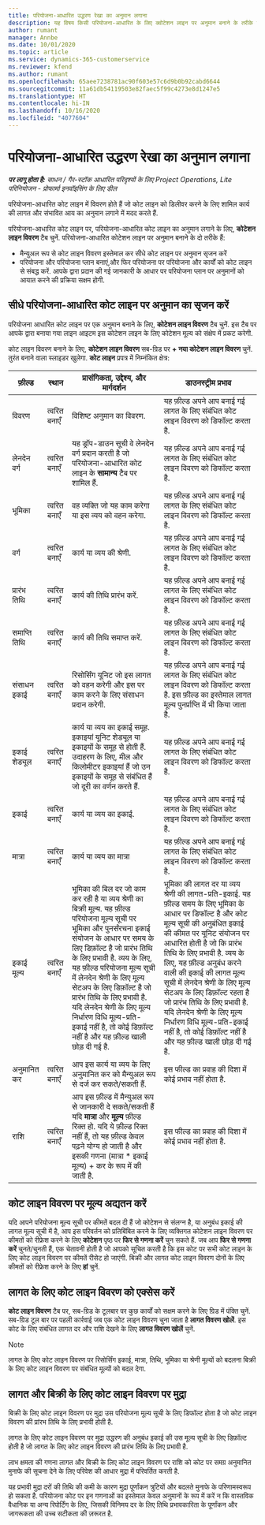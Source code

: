 ```yaml
---
title: परियोजना-आधारित उद्धरण रेखा का अनुमान लगाना
description: यह विषय किसी परियोजना-आधारित के लिए क्वोटेशन लाइन पर अनुमान बनाने के तरीके के बारे में जानकारी देता है.
author: rumant
manager: Annbe
ms.date: 10/01/2020
ms.topic: article
ms.service: dynamics-365-customerservice
ms.reviewer: kfend
ms.author: rumant
ms.openlocfilehash: 65aee7238781ac90f603e57c6d9b0b92cabd6644
ms.sourcegitcommit: 11a61db54119503e82faec5f99c4273e8d1247e5
ms.translationtype: HT
ms.contentlocale: hi-IN
ms.lasthandoff: 10/16/2020
ms.locfileid: "4077604"
---
```

# <a name="estimating-a-project-based-quote-line"></a>परियोजना-आधारित उद्धरण रेखा का अनुमान लगाना

_**पर लागू होता है:** साधन / गैर-स्टॉक आधारित परिदृश्यों के लिए Project Operations, Lite परिनियोजन - प्रोफार्मा इनवॉइसिंग के लिए डील_

परियोजना-आधारित कोट लाइन में विवरण होते हैं जो कोट लाइन को डिलीवर करने के लिए शामिल कार्य की लागत और संभावित आय का अनुमान लगाने में मदद करते हैं.

परियोजना-आधारित कोट लाइन पर, परियोजना-आधारित कोट लाइन का अनुमान लगाने के लिए, **कोटेशन लाइन विवरण** टैब चुनें. परियोजना-आधारित कोटेशन लाइन पर अनुमान बनाने के दो तरीके हैं:

- मैन्युअल रूप से कोट लाइन विवरण इस्तेमाल कर सीधे कोट लाइन पर अनुमान सृजन करें 
- परियोजना और परियोजना प्लान बनाएं,और फिर परियोजना पर परियोजना और कार्यों को कोट लाइन से संबद्ध करें. आपके द्वारा प्रदान की गई जानकारी के आधार पर परियोजना प्लान पर अनुमानों को आयात करने की प्रक्रिया सक्षम होगी.

## <a name="create-estimates-directly-on-a-project-based-quote-line"></a>सीधे परियोजना-आधारित कोट लाइन पर अनुमान का सृजन करें

परियोजना आधारित कोट लाइन पर एक अनुमान बनाने के लिए, **कोटेशन लाइन विवरण** टैब चुनें. इस टैब पर आपके द्वारा बनाया गया लाइन आइटम इस कोटेशन लाइन के लिए कोटेशन मूल्य को संक्षेप में प्रकट करेगी. 

कोट लाइन विवरण बनाने के लिए, **कोटेशन लाइन विवरण** सब-ग्रिड पर **+ नया कोटेशन लाइन विवरण** चुनें. तुरंत बनाने वाला स्लाइडर खुलेगा. **कोट लाइन** प्रपत्र में निम्नंकित क्षेत्र:

| **फ़ील्ड** | **स्थान** | **प्रासंगिकता, उद्देश्य, और मार्गदर्शन** | **डाउनस्ट्रीम प्रभाव** |
| --- | --- | --- | --- |
| विवरण | त्वरित बनाएँ | विशिष्ट अनुमान का विवरण. | यह फ़ील्ड अपने आप बनाई गई लागत के लिए संबंधित कोट लाइन विवरण को डिफॉल्ट करता है. |
| लेनदेन वर्ग | त्वरित बनाएँ | यह ड्रॉप-डाउन सूची वे लेनदेन वर्ग प्रदान करती है जो परियोजना-आधारित कोट लाइन के **सामान्य** टैब पर शामिल हैं.  | यह फ़ील्ड अपने आप बनाई गई लागत के लिए संबंधित कोट लाइन विवरण को डिफॉल्ट करता है. |
| भूमिका | त्वरित बनाएँ | वह व्यक्ति जो यह काम करेगा या इस व्यय को वहन करेगा. | यह फ़ील्ड अपने आप बनाई गई लागत के लिए संबंधित कोट लाइन विवरण को डिफॉल्ट करता है. |
| वर्ग | त्वरित बनाएँ | कार्य या व्यय की श्रेणी. | यह फ़ील्ड अपने आप बनाई गई लागत के लिए संबंधित कोट लाइन विवरण को डिफॉल्ट करता है. |
| प्रारंभ तिथि | त्वरित बनाएँ | कार्य की तिथि प्रारंभ करें. | यह फ़ील्ड अपने आप बनाई गई लागत के लिए संबंधित कोट लाइन विवरण को डिफॉल्ट करता है. |
| समाप्ति तिथि | त्वरित बनाएँ | कार्य की तिथि समाप्त करें. | यह फ़ील्ड अपने आप बनाई गई लागत के लिए संबंधित कोट लाइन विवरण को डिफॉल्ट करता है. |
| संसाधन इकाई | त्वरित बनाएँ | रिसोर्सिंग यूनिट जो इस लागत को वहन करेगी और इस पर काम करने के लिए संसाधन प्रदान करेगी. | यह फ़ील्ड अपने आप बनाई गई लागत के लिए संबंधित कोट लाइन विवरण को डिफॉल्ट करता है. इस फ़ील्ड का इस्तेमाल लागत मूल्य पुनर्प्राप्ति में भी किया जाता है. |
| इकाई शेड्यूल | त्वरित बनाएँ | कार्य या व्यय का इकाई समूह. इकाइयां यूनिट शेड्यूल या इकाइयों के समूह से होती हैं. उदाहरण के लिए, मील और किलोमीटर इकाइयां हैं जो उन इकाइयों के समूह से संबंधित हैं जो दूरी का वर्णन करते हैं. | यह फ़ील्ड अपने आप बनाई गई लागत के लिए संबंधित कोट लाइन विवरण को डिफॉल्ट करता है. |
| इकाई | त्वरित बनाएँ | कार्य या व्यय का इकाई. | यह फ़ील्ड अपने आप बनाई गई लागत के लिए संबंधित कोट लाइन विवरण को डिफॉल्ट करता है. |
| मात्रा | त्वरित बनाएँ | कार्य या व्यय का मात्रा | यह फ़ील्ड अपने आप बनाई गई लागत के लिए संबंधित कोट लाइन विवरण को डिफॉल्ट करता है. |
| इकाई मूल्य | त्वरित बनाएँ | भूमिका की बिल दर जो काम कर रही है या व्यय श्रेणी का बिक्री मूल्य. यह फ़ील्ड परियोजना मूल्य सूची पर भूमिका और पुनर्संरचना इकाई संयोजन के आधार पर समय के लिए डिफ़ॉल्ट है जो प्रारंभ तिथि के लिए प्रभावी है. व्यय के लिए, यह फ़ील्ड परियोजना मूल्य सूची में लेनदेन श्रेणी के लिए मूल्य सेटअप के लिए डिफ़ॉल्ट है जो प्रारंभ तिथि के लिए प्रभावी है. यदि लेनदेन श्रेणी के लिए मूल्य निर्धारण विधि मूल्य-प्रति-इकाई नहीं है, तो कोई डिफ़ॉल्ट नहीं है और यह फ़ील्ड खाली छोड़ दी गई है. | भूमिका की लागत दर या व्यय श्रेणी की लागत-प्रति-इकाई. यह फ़ील्ड समय के लिए भूमिका के आधार पर डिफॉल्ट है और कोट मूल्य सूची की अनुबंधित इकाई की कीमत पर यूनिट संयोजन पर आधारित होती है जो कि प्रारंभ तिथि के लिए प्रभावी है. व्यय के लिए, यह फ़ील्ड अनुबंध करने वाली की इकाई की लागत मूल्य सूची में लेनदेन श्रेणी के लिए मूल्य सेटअप के लिए डिफ़ॉल्ट रहता है जो प्रारंभ तिथि के लिए प्रभावी है. यदि लेनदेन श्रेणी के लिए मूल्य निर्धारण विधि मूल्य-प्रति-इकाई नहीं है, तो कोई डिफ़ॉल्ट नहीं है और यह फ़ील्ड खाली छोड़ दी गई है. |
| अनुमानित कर | त्वरित बनाएँ | आप इस कार्य या व्यय के लिए अनुमानित कर को मैन्युअल रूप से दर्ज कर सकते/सकती हैं. | इस फील्ड का प्रवाह की दिशा में कोई प्रभाव नहीं होता है. |
| राशि | त्वरित बनाएँ | आप इस फ़ील्ड में मैन्युअल रूप से जानकारी दे सकते/सकती हैं यदि **मात्रा** और **मूल्य** फ़ील्ड रिक्त हो. यदि ये फ़ील्ड रिक्त नहीं हैं, तो यह फ़ील्ड केवल पढ़ने योग्य हो जाती है और इसकी गणना (मात्रा \* इकाई मूल्य) + कर के रूप में की जाती है. | इस फील्ड का प्रवाह की दिशा में कोई प्रभाव नहीं होता है. |

## <a name="update-prices-on-quote-line-details"></a>कोट लाइन विवरण पर मूल्य अद्यतन करें

यदि आपने परियोजना मूल्य सूची पर कीमतें बदल दी हैं जो कोटेशन से संलग्न है, या अनुबंध इकाई की लागत मूल्य सूची में है, आप इस परिवर्तन को प्रतिबिंबित करने के लिए व्यक्तिगत कोटेशन लाइन विवरण पर कीमतों को रीफ्रेश करने के लिए **कोटेशन** पृष्ठ पर **फिर से गणना करें** चुन सकते हैं. जब आप **फिर से गणना करें** चुनते/चुनती हैं, एक चेतावनी होती है जो आपको सूचित करती है कि इस कोट पर सभी कोट लाइन के लिए कोट लाइन विवरण पर कीमतें रीसेट हो जाएंगी. बिक्री और लागत कोट लाइन विवरण दोनों के लिए कीमतों को रीफ्रेश करने के लिए **हां** चुनें.

## <a name="access-quote-line-details-for-cost"></a>लागत के लिए कोट लाइन विवरण को एक्सेस करें

**कोट लाइन विवरण** टैब पर, सब-ग्रिड के टूलबार पर कुछ कार्यों को सक्षम करने के लिए ग्रिड में पंक्ति चुनें. सब-ग्रिड टूल बार पर पहली कार्रवाई जब एक कोट लाइन विवरण चुना जाता है **लागत विवरण खोलें**. इस कोट के लिए संबंधित लागत दर और राशि देखने के लिए **लागत विवरण खोलें** चुनें.

> [!NOTE]
> लागत के लिए कोट लाइन विवरण पर रिसोर्सिंग इकाई, मात्रा, तिथि, भूमिका या श्रेणी मूल्यों को बदलना बिक्री के लिए कोट लाइन विवरण पर संबंधित मूल्यों को बदल देगा.
## <a name="currency-on-quote-line-details-for-cost-and-sales"></a>लागत और बिक्री के लिए कोट लाइन विवरण पर मुद्रा

बिक्री के लिए कोट लाइन विवरण पर मुद्रा उस परियोजना मूल्य सूची के लिए डिफॉल्ट होता है जो कोट लाइन विवरण की प्रांरभ तिथि के लिए प्रभावी होती है.

लागत के लिए कोट लाइन विवरण पर मुद्रा उद्धरण की अनुबंध इकाई की उस मूल्य सूची के लिए डिफ़ॉल्ट होती है जो लागत के लिए कोट लाइन विवरण की प्रारंभ तिथि के लिए प्रभावी है.

लाभ क्षमता की गणना लागत और बिक्री के लिए कोट लाइन विवरण पर राशि को कोट पर समग्र अनुमानित मुनाफे की सूचना देने के लिए परिवेश की आधार मुद्रा में परिवर्तित करती है.

यह प्रभावी मुद्रा दरों की तिथि की कमी के कारण मुद्रा पूर्णांकन त्रुटियों और बदलते मुनाफे के परिणामस्वरूप हो सकता है. परियोजना कोट पर इन गणनाओं का इस्तेमाल केवल अनुमानों के रूप में करें न कि वास्तविक वैधानिक या अन्य रिपोर्टिंग के लिए, जिसकी विनिमय दर के लिए तिथि प्रभावकारिता के पूर्णांकन और जागरूकता की उच्च सटीकता की ज़रूरत है.

